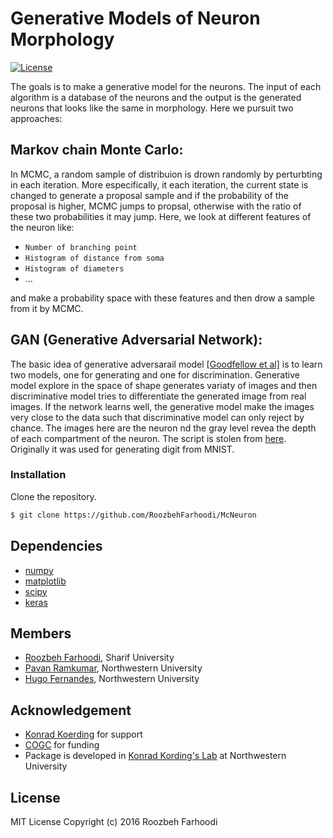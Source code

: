 # Generative Models of Neuron Morphology
[![License](https://img.shields.io/badge/license-MIT-blue.svg?style=flat)](https://github.com/titipata/pubmed_parser/blob/master/LICENSE) 

The goals is to make a generative model for the neurons. The input of each algorithm is a database of the neurons and the output is the generated neurons that looks like the same in morphology. 
Here we pursuit two approaches:

## Markov chain Monte Carlo:
In MCMC, a random sample of distribuion is drown randomly by perturbting in each iteration. More especifically, it each iteration, the current state is changed to generate a proposal sample and if the probability of the proposal is higher, MCMC jumps to propsal, otherwise with the ratio of these two probabilities it may jump. 
Here, we look at different features of the neuron like:

 - `Number of branching point`
 - `Histogram of distance from soma`
 - `Histogram of diameters`
 - ...

and make a probability space with these features and then drow a sample from it by MCMC.

## GAN (Generative Adversarial Network):
The basic idea of generative adversarail model [[Goodfellow et al]](https://arxiv.org/pdf/1406.2661v1.pdf) is to learn two models, one for generating and one for discrimination. Generative model explore in the space of shape generates variaty of images and then discriminative model tries to differentiate the generated image from real images. If the network learns well, the generative model make the images very close to the data such that discriminative model can only reject by chance.
The images here are the neuron nd the gray level revea the depth of each compartment of the neuron.
The script is stolen from [here](https://github.com/jacobgil/keras-dcgan/blob/master/dcgan.py). Originally it was used for generating digit from MNIST.
### Installation

Clone the repository.

```bash
$ git clone https://github.com/RoozbehFarhoodi/McNeuron
```
## Dependencies

- [numpy](http://www.numpy.org/)
- [matplotlib](http://matplotlib.org/)
- [scipy](https://www.scipy.org/)
- [keras](https://keras.io/)

## Members

- [Roozbeh Farhoodi](http://kordinglab.com/people/roozbeh_farhoodi/index.html), Sharif University
- [Pavan Ramkumar](http://kordinglab.com/people/pavan_ramkumar/index.html), Northwestern University
- [Hugo Fernandes](http://kordinglab.com/people/hugo_fernandes/index.html), Northwestern University

## Acknowledgement

- [Konrad Koerding](http://kordinglab.com) for support
- [COGC](http://cogc.ir/) for funding
- Package is developed in [Konrad Kording's Lab](http://kordinglab.com/) at Northwestern University

## License

MIT License Copyright (c) 2016 Roozbeh Farhoodi
